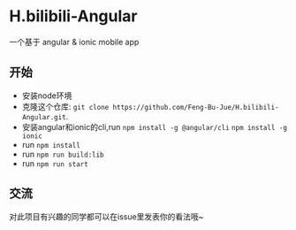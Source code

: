 # H.bilibili-Angular
一个基于 angular & ionic mobile app 

## 开始
* 安装node环境
* 克隆这个仓库: `git clone https://github.com/Feng-Bu-Jue/H.bilibili-Angular.git`.
* 安装angular和ionic的cli,run `npm install -g @angular/cli` `npm install -g ionic`
* run `npm install`
* run `npm run build:lib` 
* run `npm run start` 

## 交流
对此项目有兴趣的同学都可以在issue里发表你的看法哦~
